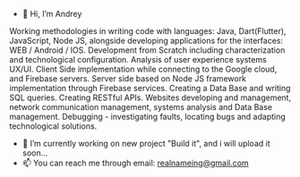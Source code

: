 - 👋 Hi, I’m Andrey

Working methodologies in writing code with languages: Java, Dart(Flutter), JavaScript, Node JS, alongside developing applications for the interfaces: WEB / Android / IOS.
Development from Scratch including characterization and technological configuration. Analysis of user experience systems UX/UI.
Client Side implementation while connecting to the Google cloud, and Firebase servers.
Server side based on Node JS framework implementation through Firebase services.
Creating a Data Base and writing SQL queries.
Creating  RESTful APIs.
Websites developing and management, network communication management, systems analysis and Data Base management.
Debugging - investigating faults, locating bugs and adapting technological solutions.


- 🌱 I’m currently working on new project "Build it", and i will upload it soon...
- 📫 You can reach me through email: realnameing@gmail.com

<!---
surreal/surreal is a ✨ special ✨ repository because its `README.md` (this file) appears on your GitHub profile.
You can click the Preview link to take a look at your changes.
--->
